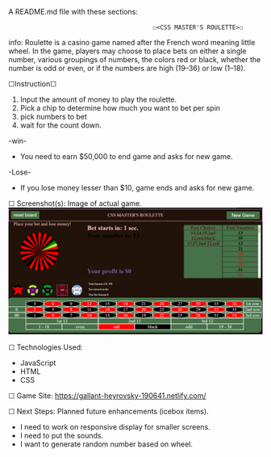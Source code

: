 A README.md file with these sections:

                                            ☐<CSS MASTER'S ROULETTE>☐
info: Roulette is a casino game named after the French word meaning little wheel. 
In the game, players may choose to place bets on either a single number, various groupings of numbers, the colors red or black, 
whether the number is odd or even, or if the numbers are high (19–36) or low (1–18).

☐Instruction☐
1. Input the amount of money to play the roulette.
2. Pick a chip to determine how much you want to bet per spin
3. pick numbers to bet
4. wait for the count down.

-win-
- You need to earn $50,000 to end game and asks for new game.

-Lose-
- If you lose money lesser than $10, game ends and asks for new game.

☐ Screenshot(s): Image of actual game.
![alt text](https://github.com/ptds106/project_1/blob/master/img/Roulette_Screenshot.PNG?raw=true)

☐ Technologies Used:
- JavaScript
- HTML
- CSS


☐ Game Site:
https://gallant-heyrovsky-190641.netlify.com/


☐ Next Steps: Planned future enhancements (icebox items).
- I need to work on responsive display for smaller screens.
- I need to put the sounds.
- I want to generate random number based on wheel.
